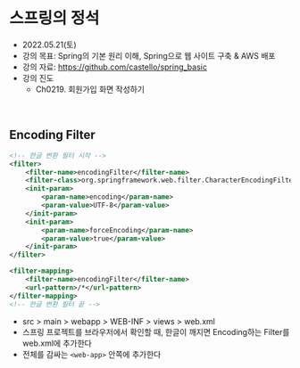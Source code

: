 
# 스프링의 정석
- 2022.05.21(토)
- 강의 목표: Spring의 기본 원리 이해, Spring으로 웹 사이트 구축 & AWS 배포
- 강의 자료: https://github.com/castello/spring_basic
- 강의 진도 
	- Ch0219. 회원가입 화면 작성하기 

<br>

## Encoding Filter 
```xml
<!-- 한글 변환 필터 시작 -->
<filter>
	<filter-name>encodingFilter</filter-name>
	<filter-class>org.springframework.web.filter.CharacterEncodingFilter</filter-class>
	<init-param>
		<param-name>encoding</param-name>
		<param-value>UTF-8</param-value>
	</init-param>
	<init-param>
		<param-name>forceEncoding</param-name>
		<param-value>true</param-value>
	</init-param>
</filter>

<filter-mapping>
	<filter-name>encodingFilter</filter-name>
	<url-pattern>/*</url-pattern>
</filter-mapping>
<!-- 한글 변환 필터 끝 -->
```
- src > main > webapp > WEB-INF > views > web.xml
- 스프링 프로젝트를 브라우저에서 확인할 때, 한글이 깨지면 Encoding하는 Filter를 web.xml에 추가한다
- 전체를 감싸는 `<web-app>` 안쪽에 추가한다
